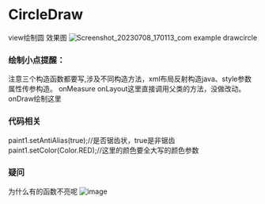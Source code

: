 # CircleDraw
view绘制圆
效果图
![Screenshot_20230708_170113_com example drawcircle](https://github.com/liasazhang/CircleDraw/assets/87653158/605f24a0-4e34-4948-8f8c-1ad452e4c14d)
### 绘制小点提醒：
注意三个构造函数都要写,涉及不同构造方法，xml布局反射构造java、style参数属性传参构造。
onMeasure onLayout这里直接调用父类的方法，没做改动。
onDraw绘制这里
### 代码相关
paint1.setAntiAlias(true);//是否锯齿状，true是非锯齿
paint1.setColor(Color.RED);//这里的颜色要全大写的颜色参数
### 疑问
为什么有的函数不亮呢
![image](https://github.com/liasazhang/CircleDraw/assets/87653158/0eb02833-eda7-4532-865a-d240a7bc7b9e)
